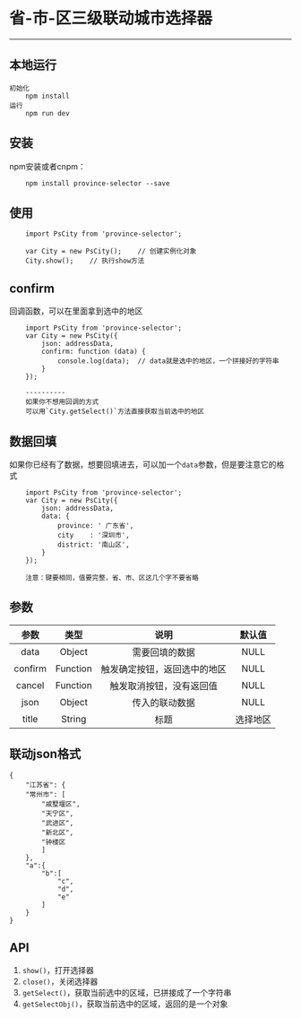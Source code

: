 ﻿# 省-市-区三级联动城市选择器
---------
## 本地运行 ##
    初始化
        npm install
    运行
        npm run dev
    
## 安装 ##
npm安装或者cnpm：

        npm install province-selector --save
        
## 使用 ##
        
        import PsCity from 'province-selector';
    
        var City = new PsCity();    // 创建实例化对象
        City.show();    // 执行show方法
## confirm ##
回调函数，可以在里面拿到选中的地区

        import PsCity from 'province-selector';
        var City = new PsCity({
            json: addressData,
            confirm: function (data) {
                console.log(data);  // data就是选中的地区，一个拼接好的字符串
            }
        });
        
        ----------
        如果你不想用回调的方式
        可以用`City.getSelect()`方法直接获取当前选中的地区

## 数据回填 ##
如果你已经有了数据，想要回填进去，可以加一个`data`参数，但是要注意它的格式
 
        import PsCity from 'province-selector';
        var City = new PsCity({
            json: addressData,
            data: {
                province: ' 广东省',
                city    : '深圳市',
                district: '南山区',
            }
        });
        
        注意：键要相同，值要完整，省、市、区这几个字不要省略
## 参数 ##
| 参数          |     类型  |   说明                        |  默认值 |
| :--------:    | :-----:   | :----:                        | :----:  |
| data          | Object    | 需要回填的数据                |   NULL    |
| confirm       | Function  | 触发确定按钮，返回选中的地区  |   NULL    |
| cancel        | Function  | 触发取消按钮，没有返回值      |   NULL    |
| json          | Object    | 传入的联动数据               | NULL |
| title         | String    | 标题                       |选择地区|

 ## 联动json格式 ## 
    {   
        "江苏省": {
        "常州市": [
            "戚墅堰区",
            "天宁区",
            "武进区",
            "新北区",
            "钟楼区
            ]
        },
        "a":{
            "b":[
                "c",
                "d",
                "e"
            ]
        }
    }

    
## API ##

 1. `show()`，打开选择器
 2. `close()`，关闭选择器
 3. `getSelect()`，获取当前选中的区域，已拼接成了一个字符串
 4. `getSelectObj()`，获取当前选中的区域，返回的是一个对象


